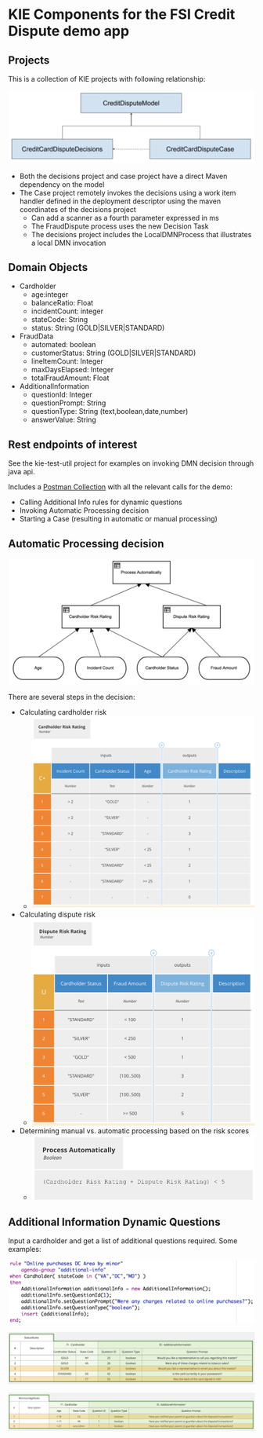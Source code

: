 # KIE Components for the FSI Credit Dispute demo app

## Projects

This is a collection of KIE projects with following relationship:

![Project Relationship Diagram](project-relationship.png "Project dependencies")

* Both the decisions project and case project have a direct Maven dependency on the model
* The Case project remotely invokes the decisions using a work item handler defined in the deployment descriptor using the maven coordinates of the decisions project
  * Can add a scanner as a fourth parameter expressed in ms
  * The FraudDispute process uses the new Decision Task
  * The decisions project includes the LocalDMNProcess that illustrates a local DMN invocation

## Domain Objects

* Cardholder
  * age:integer
  * balanceRatio: Float
  * incidentCount: integer
  * stateCode: String
  * status: String (GOLD|SILVER|STANDARD)
* FraudData
  * automated: boolean
  * customerStatus: String (GOLD|SILVER|STANDARD)
  * lineItemCount: Integer
  * maxDaysElapsed: Integer
  * totalFraudAmount: Float
* AdditionalInformation
  * questionId: Integer
  * questionPrompt: String
  * questionType: String (text,boolean,date,number)
  * answerValue: String

## Rest endpoints of interest

See the kie-test-util project for examples on invoking DMN decision through java api.

Includes a [Postman Collection](kie-test-util/fsi-credit-dispute.postman_collection.js) with all the relevant calls for the demo:

* Calling Additional Info rules for dynamic questions
* Invoking Automatic Processing decision
* Starting a Case (resulting in automatic or manual processing)

## Automatic Processing decision

![Credit dispute DRD](credit-dispute-drd.png "Simple example of multi-stage decision")

There are several steps in the decision:

* Calculating cardholder risk
  * ![Cardholder Risk Rating](cardholder-risk-rating.png "Multi-hit table with summation for cardholder risk")
* Calculating dispute risk
  * ![Dispute Risk Rating](dispute-risk-rating.png "Unique-hit table for dispute risk")
* Determining manual vs. automatic processing based on the risk scores
  * ![Process Automatically](process-automatically-determination.png "Simple FEEL expression")


## Additional Information Dynamic Questions

Input a cardholder and get a list of additional questions required.  Some examples:

![Technical rules](technical-rule-example.png "Example drools rule for generating an additional question")

![Status Rules Guided Table](guided-table-status.png "Set of rules for generating status related questions")

![Age Rules Guided Table](guided-table-age.png "Set of rules for generating age related questions")
